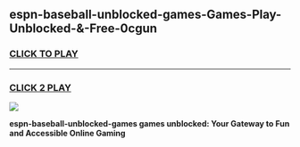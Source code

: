 
## espn-baseball-unblocked-games-Games-Play-Unblocked-&-Free-0cgun
<h3>
<a href="https://premium76.site?title=espn-baseball-unblocked-games&ref=24A">CLICK TO PLAY</a></h3>
<hr>

<h3>
<a href="https://premium76.site?title=espn-baseball-unblocked-games&ref=24A">CLICK 2 PLAY</a>
  
</h3>

<a href="https://premium76.site?title=espn-baseball-unblocked-games&ref=24A"><img src="https://clearcache.store/games.png"></a>


**espn-baseball-unblocked-games games unblocked: Your Gateway to Fun and Accessible Online Gaming**
